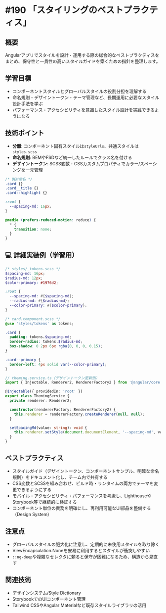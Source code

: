 # #190 「スタイリングのベストプラクティス」

## 概要
Angularアプリでスタイルを設計・運用する際の総合的なベストプラクティスをまとめ、保守性と一貫性の高いスタイルガイドを築くための指針を整理します。

## 学習目標
- コンポーネントスタイルとグローバルスタイルの役割分担を理解する
- 命名規則・デザイントークン・テーマ管理など、長期運用に必要なスタイル設計手法を学ぶ
- パフォーマンス・アクセシビリティを意識したスタイル設計を実践できるようになる

## 技術ポイント
- **分離**: コンポーネント固有スタイルは`styleUrls`、共通スタイルは`styles.scss`
- **命名規則**: BEMやFSDなど統一したルールでクラス名を付ける
- **デザイントークン**: SCSS変数・CSSカスタムプロパティでカラー/スペーシングを一元管理

```scss
/* BEM命名 */
.card {}
.card__title {}
.card--highlight {}
```

```scss
:root {
  --spacing-md: 16px;
}
```

```scss
@media (prefers-reduced-motion: reduce) {
  * {
    transition: none;
  }
}
```

## 💻 詳細実装例（学習用）
```scss
/* styles/_tokens.scss */
$spacing-md: 16px;
$radius-md: 12px;
$color-primary: #1976d2;

:root {
  --spacing-md: #{$spacing-md};
  --radius-md: #{$radius-md};
  --color-primary: #{$color-primary};
}
```

```scss
/* card.component.scss */
@use 'styles/tokens' as tokens;

.card {
  padding: tokens.$spacing-md;
  border-radius: tokens.$radius-md;
  box-shadow: 0 2px 6px rgba(0, 0, 0, 0.15);
}

.card--primary {
  border-left: 4px solid var(--color-primary);
}
```

```typescript
// theming.service.ts（デザイントークン更新例）
import { Injectable, Renderer2, RendererFactory2 } from '@angular/core';

@Injectable({ providedIn: 'root' })
export class ThemingService {
  private renderer: Renderer2;

  constructor(rendererFactory: RendererFactory2) {
    this.renderer = rendererFactory.createRenderer(null, null);
  }

  setSpacingMd(value: string): void {
    this.renderer.setStyle(document.documentElement, '--spacing-md', value);
  }
}
```

## ベストプラクティス
- スタイルガイド（デザイントークン、コンポーネントサンプル、明確な命名規則）をドキュメント化し、チーム内で共有する
- CSS変数とSCSSを組み合わせ、ビルド時・ランタイムの両方でテーマを変更できるようにする
- モバイル・アクセシビリティ・パフォーマンスを考慮し、LighthouseやStorybook等で継続的に検証する
- コンポーネント単位の責務を明確にし、再利用可能なUI部品を整備する（Design System）

## 注意点
- グローバルスタイルの肥大化に注意し、定期的に未使用スタイルを取り除く
- ViewEncapsulation.Noneを安易に利用するとスタイルが衝突しやすい
- `::ng-deep`や複雑なセレクタに頼ると保守が困難になるため、構造から見直す

## 関連技術
- デザインシステム/Style Dictionary
- StorybookでのUIコンポーネント管理
- Tailwind CSSやAngular Materialなど既存スタイルライブラリの活用
